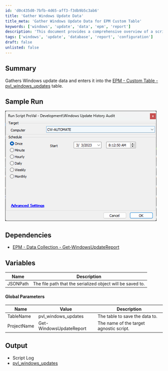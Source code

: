 ```yaml
---
id: 'd0c435d0-7bfb-4d65-aff3-f3db9b5c3ab6'
title: 'Gather Windows Update Data'
title_meta: 'Gather Windows Update Data for EPM Custom Table'
keywords: ['windows', 'update', 'data', 'epm', 'report']
description: 'This document provides a comprehensive overview of a script that gathers Windows update data and enters it into the EPM - Custom Table - pvl_windows_updates. It includes details on dependencies, variables, global parameters, and the expected output.'
tags: ['windows', 'update', 'database', 'report', 'configuration']
draft: false
unlisted: false
---
```

## Summary

Gathers Windows update data and enters it into the [EPM - Custom Table - pvl_windows_updates](https://proval.itglue.com/DOC-5078775-12275091) table.

## Sample Run

![Sample Run](../../../static/img/Windows-Update-History-Audit/image_1.png)

## Dependencies

- [EPM - Data Collection - Get-WindowsUpdateReport](https://proval.itglue.com/DOC-5078775-10372095)

## Variables

| Name      | Description                                         |
|-----------|-----------------------------------------------------|
| JSONPath  | The file path that the serialized object will be saved to. |

#### Global Parameters

| Name        | Value                 | Description                                   |
|-------------|-----------------------|-----------------------------------------------|
| TableName   | pvl_windows_updates    | The table to save the data to.               |
| ProjectName | Get-WindowsUpdateReport | The name of the target agnostic script.      |

## Output

- Script Log
- [pvl_windows_updates](https://proval.itglue.com/DOC-5078775-12275091)







